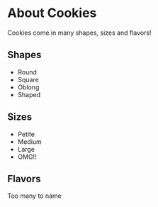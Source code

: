 # About Cookies

Cookies come in many shapes, sizes and flavors!

## Shapes
- Round
- Square
- Oblong
- Shaped

## Sizes
- Petite
- Medium
- Large
- OMG!!

## Flavors
Too many to name
